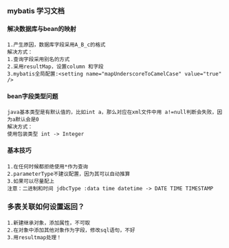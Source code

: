 ### mybatis 学习文档
#### 解决数据库与bean的映射
```
1.产生原因，数据库字段采用A_B_c的格式
解决方式：
1.查询字段采用别名的方式
2.采用resultMap，设置column 和字段
3.mybatis全局配置:<setting name="mapUnderscoreToCamelCase" value="true" />
````
#### bean字段类型问题
````
java基本类型是有默认值的，比如int a，那么对应在xml文件中用 a!=null判断会失败，因为a默认会是0
解决方式：
使用包装类型 int -> Integer
````
#### 基本技巧
````
1.在任何时候都拒绝使用*作为查询
2.parameterType不建议配置，因为其可以自动推算
3.如果可以尽量配上 
注意：二进制和时间 jdbcType :data time datetime -> DATE TIME TIMESTAMP
````
### 多表关联如何设置返回？
````
1.新建继承对象，添加属性，不可取
2.在对象中添加其他对象作为字段，修改sql语句，不好
3.用resultmap处理！
````
